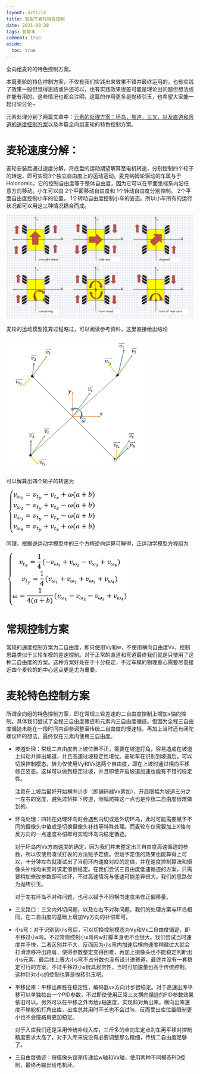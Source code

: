 ```yaml
---
layout: article
title: 智能车麦轮特色控制
date: 2021-08-28
tags: 智能车
comment: true
aside:
  toc: true
---
```


全向组麦轮的特色控制方案。

本篇麦轮的特色控制方案，不仅有我们实践出来效果不错并最终运用的，也有实践了效果一般但觉得思路或许还可以，也有实践效果很差可能是理论出问题但想法或许能有用的。这些情况也都会注明，这篇的作用更多是抛砖引玉，也希望大家能一起讨论讨论~

<!--more-->

元素处理分到了两篇文章中：[元素的处理方案：环岛，坡道，三叉，以及直道和弯道的速度控制方案](https://ittuann.github.io/2021/08/28/CarElement.html)以及本篇全向组麦轮的特色控制方案。

# 麦轮速度分解：

麦轮安装后通过速度分解，将底盘的运动期望解算至电机转速，分别控制四个轮子的转速，即可实现3个独立自由度上的运动运动。麦克纳姆轮驱动的车属与于 Holonomic，它的控制自由度等于整体自由度，因为它可以在平面坐标系内沿任意方向移动。小车可以由 2个平面移动自由度和 1个转动自由度分别控制。 2个平面自由度控制小车的位置， 1个转动自由度控制小车的姿态。所以小车所有的运行状况都可以用这三种情况耦合而成。

<img src="https://raw.githubusercontent.com/ittuann/ittuann.github.io/main/_posts/_img/CarSpControl1.png" alt="img" style="zoom:50%;" />

麦轮的运动模型推算过程略过，可以阅读参考资料，这里直接给出结论

<img src="https://raw.githubusercontent.com/ittuann/ittuann.github.io/main/_posts/_img/CarSpControl2.jpg" alt="img" style="zoom:50%;" />

可以解算出四个轮子的转速为

<img src="https://raw.githubusercontent.com/ittuann/ittuann.github.io/main/_posts/_img/CarSpControl3.png" alt="img" style="zoom:50%;" />

同理，根据逆运动学模型中的三个方程逆向运算可解得，正运动学模型方程组为

<img src="https://raw.githubusercontent.com/ittuann/ittuann.github.io/main/_posts/_img/CarSpControl4.png" alt="img" style="zoom:50%;" />

# 常规控制方案

常规的速度控制方案为二自由度，即只使用Vy和w，不使用横向自由度Vx，控制思路类似于三轮车模的差速控制。对于正常的直道和弯道最终我们就是只使用了这种二自由度的方案。这种方案好处在于十分稳定，不过车模的物理重心需要尽量接近四个麦轮的的中心这点更是尤为重要。

# 麦轮特色控制方案

所谓全向组的特色控制方案，即在常规三轮差速的二自由度控制上增加x轴向控制。具体我们尝试了全程三自由度循迹和元素内三自由度循迹。但因为全程三自由度循迹未能在一段时间内调参调整至传统二自由度的慢速档，再加上当时还有闭陀螺仪环的想法，最终仅在元素内使用三自由度。

* 坡道处理：常规二自由度若上坡位置不正，需要在坡道打角，容易造成在坡道上抖动并摔出坡道，并且高速过坡稳定性堪忧。麦轮车在识别到坡道后，可以切换控制模态，转为仅使用Vy和Vx这两个自由度，即在上坡时通过横向平移修正姿态。这样可以做到稳定过坡，并且即使开启坡道加速也能有不错的稳定性。

  注意在上坡后最好开始横向计步（即编码器Vx累加），开启限幅为坡道三分之一左右的宽度，避免过矫摔下坡道，限幅防摔这一点也是传统二自由度很难做到的。

* 环岛处理：四轮在处理环岛时会遇到内切或是外切环岛，此时可能需要赋予不同的摄像头中值或是切换摄像头补线等特殊处理。而麦轮车仅需要加上X轴向反方向的一点速度补偿即可实现环岛内稳定循迹。

  对于环岛内Vx方向速度的确定，因为我们并未整定出三自由度高速循迹的参数，所以仅使用凑试打表的方法赋予定值。但赋予定值的效果也能算得上可以，十分钟左右就凑试出了当前环内速度对应的定值，并在速度控制算法和摄像头补线均未变时该定值很稳定。在我们尝试三自由度低速循迹的方案，只需要稍加修改参数即可过环，不过高速情况与低速可能差异很大，我们的思路仅为抛砖引玉。

  对于左右环岛不对称问题，也可以赋予不同横向速度来修正偏移量。

* 三叉路口：三叉内外切问题，以及左右不对称问题，我们的处理方案与环岛相同，在二自由度的基础上增加Vy方向的补偿即可。

* 小s弯：对于识别到小s弯后，可以切换控制模态为Vy和Vx二自由度循迹，即平移过小s弯。不过常规控制小s弯内w打脚本身也不会很大。我们尝试当时速度并不快，二者区别并不大，反而因为小s弯内加速后横向速度稍微过大就会打滑漂移冲出路肩，使得参数整定变得困难，再加上摄像头也不能稳定判断出小s元素，最后线上赛大小s弯不占分数也没有设计进赛道，最终并没有一套稳定可行的方案。不过平移过小s很具观赏性，当时可加速量也高于传统控制，这种针对小s的控制也算是抛砖引玉吧。

* 平移出库：平移出库胜在稳定性，编码器vx方向计步很稳定。对于高速出库平移可以单独拉出一个PID参数，不过即使使用正常三叉横向循迹的PID参数效果依旧可以。另外可以在平移之外再给y轴速度，实现斜对角出库。横向出库速度不输舵机打角出库，出库总共用时不长也不会过1s，反而受出库位置限制更小也不会撞路肩更加稳定。

  对于入库我们还是采用传统补线入库，三斤多的全向车定点刹车再平移对控制精度要求太高了，对于入库来说没有必要调整那么精细，传统二自由度足够了。

* 三自由度循迹：将摄像头误差传递给w轴和Vx轴，使用两种不同模态PID控制，最终再输出给电机环。
